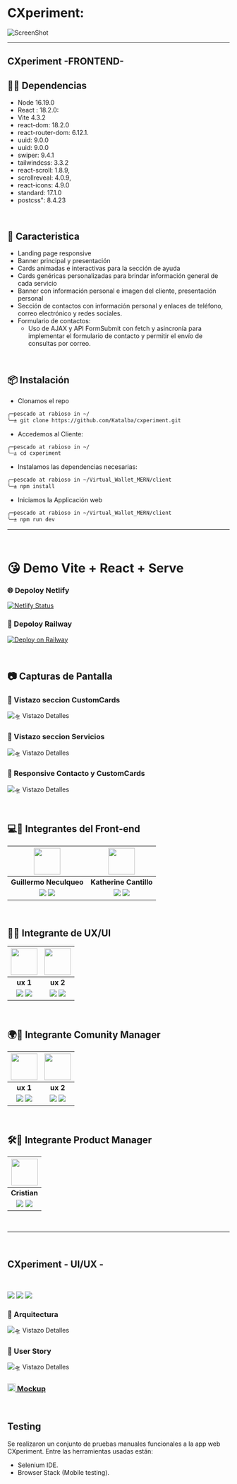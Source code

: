 #  CXperiment:

![ScreenShot](https://res.cloudinary.com/dpiwmbsog/image/upload/v1687479824/consultora/home_phwpkf.png)

***
## CXperiment -FRONTEND- 

## 👨‍💻 Dependencias
* Node 16.19.0
* React : 18.2.0:
* Vite 4.3.2
* react-dom: 18.2.0
* react-router-dom: 6.12.1.
* uuid:  9.0.0
* uuid: 9.0.0
* swiper: 9.4.1
* tailwindcss: 3.3.2
* react-scroll: 1.8.9,
* scrollreveal: 4.0.9,
* react-icons: 4.9.0
* standard: 17.1.0
* postcss": 8.4.23

</br>

## 🚀 Caracteristica
* Landing page responsive
* Banner principal y presentación
* Cards animadas e interactivas para la sección de ayuda
* Cards genéricas personalizadas para brindar información general de cada servicio
* Banner con información personal e imagen del cliente, presentación personal
* Sección de contactos con información personal y enlaces de teléfono, correo electrónico y redes sociales.
* Formulario de contactos:
  * Uso de AJAX y API FormSubmit con fetch y asincronía para implementar el formulario de contacto y permitir el envío de consultas por correo.

</br>

## 📦 Instalación
  * Clonamos el repo 
  ```bash
  ╭─pescado at rabioso in ~/
  ╰─± git clone https://github.com/Katalba/cxperiment.git
  ```
  * Accedemos al Cliente:
  ```bash
  ╭─pescado at rabioso in ~/
  ╰─± cd cxperiment
  ```
  * Instalamos las dependencias necesarias:
  ```bash
  ╭─pescado at rabioso in ~/Virtual_Wallet_MERN/client
  ╰─± npm install
  ```
  * Iniciamos la Applicación web
  ```bash
  ╭─pescado at rabioso in ~/Virtual_Wallet_MERN/client
  ╰─± npm run dev
  ```  

***

<br>  

# 😘 Demo Vite + React + Serve
### 🌐 Depoloy Netlify
[![Netlify Status](https://api.netlify.com/api/v1/badges/b17e44b0-a0f8-448d-a299-e96223e351ce/deploy-status)](https://app.netlify.com/sites/silly-cassata-975da9/deploys)

### 🚂 Depoloy Railway
[![Deploy on Railway](https://railway.app/button.svg)](https://railway.app/template/NeiLty?referralCode=ySCnWl)

</br>

## 📷 Capturas de Pantalla
### 🥰 Vistazo seccion CustomCards
![🛸 Vistazo Detalles](https://res.cloudinary.com/dpiwmbsog/image/upload/v1687479839/consultora/customers-desktop_svfwpy.png "cuwstom cards")

### 🥰 Vistazo seccion Servicios
![🛸 Vistazo Detalles](https://res.cloudinary.com/dpiwmbsog/image/upload/v1687479822/consultora/servicios-desktop_l0cxqy.png "seccion services")

### 🥰 Responsive Contacto y CustomCards
![🛸 Vistazo Detalles](https://res.cloudinary.com/dpiwmbsog/image/upload/v1687479824/consultora/vista_movil_htjmzu.png "home")


</br>

## 💻🎨 Integrantes del Front-end

| <img src="https://res.cloudinary.com/dpiwmbsog/image/upload/v1686264426/PERFIL_GENERAL_hbngdm.jpg" width=60>| <img src="https://firebasestorage.googleapis.com/v0/b/cxperiment.appspot.com/o/cv.jpg?alt=media&token=e37ff2df-6858-464f-90ed-bd9d4ce69d6c" width=60>|
|:-:|:-:|
| **Guillermo Neculqueo**| **Katherine Cantillo**|
| <a href="https://github.com/guillenec"><img src="https://img.shields.io/badge/github-%23121011.svg?&style=for-the-badge&logo=github&logoColor=white"/></a> <a href="https://www.linkedin.com/in/guillermo-agust%C3%ADn-neculqueo-57932b196/"><img src="https://img.shields.io/badge/linkedin%20-%230077B5.svg?&style=for-the-badge&logo=linkedin&logoColor=white"/></a> | <a href="https://github.com/Katalba"><img src="https://img.shields.io/badge/github-%23121011.svg?&style=for-the-badge&logo=github&logoColor=white"/></a> <a href="https://www.linkedin.com/in/katalbawebdesign/"><img src="https://img.shields.io/badge/linkedin%20-%230077B5.svg?&style=for-the-badge&logo=linkedin&logoColor=white"/></a> |


</br>

## 🎨🌈 Integrante de UX/UI
| <img src="img ux 1" width=60>| <img src="img ux 2" width=60>|
|:-:|:-:|
| **ux 1**| **ux 2**|
| <a href="Link a github ux 1"><img src="https://img.shields.io/badge/github-%23121011.svg?&style=for-the-badge&logo=github&logoColor=white"/></a> <a href="Link a Linkedin ux 1"><img src="https://img.shields.io/badge/linkedin%20-%230077B5.svg?&style=for-the-badge&logo=linkedin&logoColor=white"/></a> | <a href="Link github guthub ux 2"><img src="https://img.shields.io/badge/github-%23121011.svg?&style=for-the-badge&logo=github&logoColor=white"/></a> <a href="Link a linkedin ux 2"><img src="https://img.shields.io/badge/linkedin%20-%230077B5.svg?&style=for-the-badge&logo=linkedin&logoColor=white"/></a> |

</br>

## 🌍📣 Integrante Comunity Manager
| <img src="img ux 1" width=60>| <img src="img ux 2" width=60>|
|:-:|:-:|
| **ux 1**| **ux 2**|
| <a href="Link a github ux 1"><img src="https://img.shields.io/badge/github-%23121011.svg?&style=for-the-badge&logo=github&logoColor=white"/></a> <a href="Link a Linkedin ux 1"><img src="https://img.shields.io/badge/linkedin%20-%230077B5.svg?&style=for-the-badge&logo=linkedin&logoColor=white"/></a> | <a href="Link github guthub ux 2"><img src="https://img.shields.io/badge/github-%23121011.svg?&style=for-the-badge&logo=github&logoColor=white"/></a> <a href="Link a linkedin ux 2"><img src="https://img.shields.io/badge/linkedin%20-%230077B5.svg?&style=for-the-badge&logo=linkedin&logoColor=white"/></a> |

</br>

## 🛠️💼 Integrante Product Manager
| <img src="tu imagen" width=60>|
|:-:|
| **Cristian** |
| <a href="tu"><img src="https://img.shields.io/badge/github-%23121011.svg?&style=for-the-badge&logo=github&logoColor=white"/></a> <a href="https://www.linkedin.com/in/cristian-machuca-dev/"><img src="https://img.shields.io/badge/linkedin%20-%230077B5.svg?&style=for-the-badge&logo=linkedin&logoColor=white"/></a> |

</br>

***

</br>

## CXperiment - UI/UX -

</br>

<a href="Link project Figma"><img src="https://img.shields.io/badge/Figma-%23F24E1E.svg?style=for-the-badge&logo=Figma&logoColor=white"/></a> <a href="Lin almacenamiento Cloud"><img src="https://img.shields.io/badge/Cloudinary-%231563FF.svg?&style=for-the-badge&logo=google-cloud&logoColor=white"/></a>  <a href="Link behance"><img src="https://img.shields.io/badge/Behance-0054F7?style=for-the-badge&logo=behance&logoColor=white"/></a> 

### 🎨 Arquitectura
![🛸 Vistazo Detalles](https://res.cloudinary.com/dpiwmbsog/image/upload/v1686285587/wallet/PROYECTO_BILLETERA_VIRTUAL_1_wfyrk5.svg "dieño arquitectura")

### 🎨 User Story
![🛸 Vistazo Detalles](https://res.cloudinary.com/dpiwmbsog/image/upload/v1686285587/wallet/PROYECTO_BILLETERA_VIRTUAL_sz5yo9.svg "user story")

### <a href="https://www.figma.com/file/GhpuaHSsS2nCRGXN9s3yVf/CXperiment-Figma?node-id=393%3A326&mode=dev"><img height="18px" src="https://img.icons8.com/color/344/figma--v1.png"/> Mockup</a>


</br>

## Testing
Se realizaron un conjunto de pruebas manuales funcionales a la app web CXperiment. Entre las herramientas usadas están:
  - Selenium IDE.
  - Browser Stack (Mobile testing).

